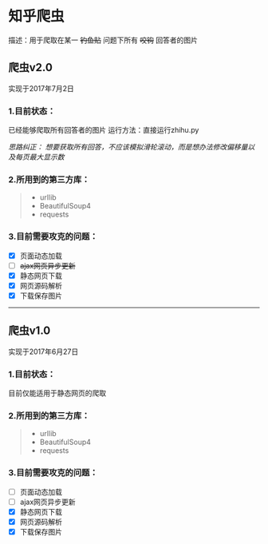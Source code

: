 ﻿# 知乎爬虫

描述：用于爬取在某一 ~~钓鱼贴~~ 问题下所有 ~~咬钩~~ 回答者的图片

## 爬虫v2.0 
实现于2017年7月2日

### 1.目前状态：
已经能够爬取所有回答者的图片
运行方法：直接运行zhihu.py

*思路纠正：
想要获取所有回答，不应该模拟滑轮滚动，而是想办法修改偏移量以及每页最大显示数*

### 2.所用到的第三方库：
> * urllib
> * BeautifulSoup4
> * requests

### 3.目前需要攻克的问题：
- [x] 页面动态加载
- [ ] ~~ajax网页异步更新~~
- [x] 静态网页下载
- [x] 网页源码解析
- [x] 下载保存图片

----------

## 爬虫v1.0 
实现于2017年6月27日

### 1.目前状态：
目前仅能适用于静态网页的爬取

### 2.所用到的第三方库：
> * urllib
> * BeautifulSoup4
> * requests

### 3.目前需要攻克的问题：
- [ ] 页面动态加载
- [ ] ajax网页异步更新
- [x] 静态网页下载
- [x] 网页源码解析
- [x] 下载保存图片